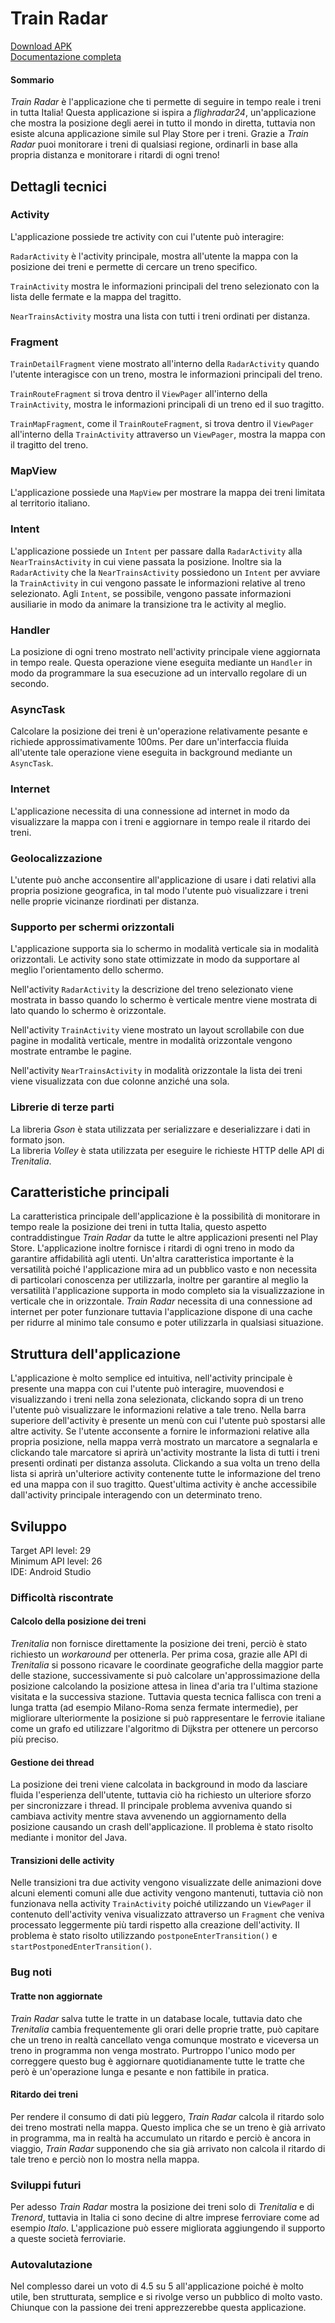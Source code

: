# Train Radar

[Download APK](https://github.com/bortoz/trainradar/releases/tag/v1.1)\
[Documentazione completa](https://github.com/bortoz/trainradar/blob/master/docs/docs.pdf)

#### Sommario
_Train Radar_ è l'applicazione che ti permette di seguire in tempo reale i treni in tutta Italia! Questa applicazione si ispira a _flighradar24_, un'applicazione che mostra la posizione degli aerei in tutto il mondo in diretta, tuttavia non esiste alcuna applicazione simile sul Play Store per i treni. Grazie a _Train Radar_ puoi monitorare i treni di qualsiasi regione, ordinarli in base alla propria distanza e monitorare i ritardi di ogni treno!

## Dettagli tecnici

### Activity
L'applicazione possiede tre activity con cui l'utente può interagire:

`RadarActivity` è l'activity principale, mostra all'utente la mappa con la posizione dei treni e permette di cercare un treno specifico.

`TrainActivity` mostra le informazioni principali del treno selezionato con la lista delle fermate e la mappa del tragitto.

`NearTrainsActivity` mostra una lista con tutti i treni ordinati per distanza.

### Fragment
`TrainDetailFragment` viene mostrato all'interno della `RadarActivity` quando l'utente interagisce con un treno, mostra le informazioni principali del treno.

`TrainRouteFragment` si trova dentro il `ViewPager` all'interno della `TrainActivity`, mostra le informazioni principali di un treno ed il suo tragitto.

`TrainMapFragment`, come il `TrainRouteFragment`, si trova dentro il `ViewPager` all'interno della `TrainActivity` attraverso un `ViewPager`, mostra la mappa con il tragitto del treno.

### MapView
L'applicazione possiede una `MapView` per mostrare la mappa dei treni limitata al territorio italiano.

### Intent
L'applicazione possiede un `Intent` per passare dalla `RadarActivity` alla `NearTrainsActivity` in cui viene passata la posizione. Inoltre sia la `RadarActivity` che la `NearTrainsActivity` possiedono un `Intent` per avviare la `TrainActivity` in cui vengono passate le informazioni relative al treno selezionato. Agli `Intent`, se possibile, vengono passate informazioni ausiliarie in modo da animare la transizione tra le activity al meglio.

### Handler
La posizione di ogni treno mostrato nell'activity principale viene aggiornata in tempo reale. Questa operazione viene eseguita mediante un `Handler` in modo da programmare la sua esecuzione ad un intervallo regolare di un secondo.

### AsyncTask
Calcolare la posizione dei treni è un'operazione relativamente pesante e richiede approssimativamente 100ms. Per dare un'interfaccia fluida all'utente tale operazione viene eseguita in background mediante un `AsyncTask`.

### Internet
L'applicazione necessita di una connessione ad internet in modo da visualizzare la mappa con i treni e aggiornare in tempo reale il ritardo dei treni.

### Geolocalizzazione
L'utente può anche acconsentire all'applicazione di usare i dati relativi alla propria posizione geografica, in tal modo l'utente può visualizzare i treni nelle proprie vicinanze riordinati per distanza.

### Supporto per schermi orizzontali
L'applicazione supporta sia lo schermo in modalità verticale sia in modalità orizzontali. Le activity sono state ottimizzate in modo da supportare al meglio l'orientamento dello schermo.

Nell'activity `RadarActivity` la descrizione del treno selezionato viene mostrata in basso quando lo schermo è verticale mentre viene mostrata di lato quando lo schermo è orizzontale.

Nell'activity `TrainActivity` viene mostrato un layout scrollabile con due pagine in modalità verticale, mentre in modalità orizzontale vengono mostrate entrambe le pagine.

Nell'activity `NearTrainsActivity` in modalità orizzontale la lista dei treni viene visualizzata con due colonne anziché una sola.

### Librerie di terze parti
La libreria _Gson_ è stata utilizzata per serializzare e deserializzare i dati in formato json.\
La libreria _Volley_ è stata utilizzata per eseguire le richieste HTTP delle API di _Trenitalia_.

## Caratteristiche principali
La caratteristica principale dell'applicazione è la possibilità di monitorare in tempo reale la posizione dei treni in tutta Italia, questo aspetto contraddistingue _Train Radar_ da tutte le altre applicazioni presenti nel Play Store. L'applicazione inoltre fornisce i ritardi di ogni treno in modo da garantire affidabilità agli utenti. Un'altra caratteristica importante è la versatilità poiché l'applicazione mira ad un pubblico vasto e non necessita di particolari conoscenza per utilizzarla, inoltre per garantire al meglio la versatilità l'applicazione supporta in modo completo sia la visualizzazione in verticale che in orizzontale. _Train Radar_ necessita di una connessione ad internet per poter funzionare tuttavia l'applicazione dispone di una cache per ridurre al minimo tale consumo e poter utilizzarla in qualsiasi situazione.

## Struttura dell'applicazione
L'applicazione è molto semplice ed intuitiva, nell'activity principale è presente una mappa con cui l'utente può interagire, muovendosi e visualizzando i treni nella zona selezionata, clickando sopra di un treno l'utente può visualizzare le informazioni relative a tale treno. Nella barra superiore dell'activity è presente un menù con cui l'utente può spostarsi alle altre activity. Se l'utente acconsente a fornire le informazioni relative alla propria posizione, nella mappa verrà mostrato un marcatore a segnalarla e clickando tale marcatore si aprirà un'activity mostrante la lista di tutti i treni presenti ordinati per distanza assoluta. Clickando a sua volta un treno della lista si aprirà un'ulteriore activity contenente tutte le informazione del treno ed una mappa con il suo tragitto. Quest'ultima activity è anche accessibile dall'activity principale interagendo con un determinato treno.

## Sviluppo
Target API level: 29\
Minimum API level: 26\
IDE: Android Studio

### Difficoltà riscontrate
#### Calcolo della posizione dei treni
_Trenitalia_ non fornisce direttamente la posizione dei treni, perciò è stato richiesto un _workaround_ per ottenerla. Per prima cosa, grazie alle API di _Trenitalia_ si possono ricavare le coordinate geografiche della maggior parte delle stazione, successivamente si può calcolare un'approssimazione della posizione calcolando la posizione attesa in linea d'aria tra l'ultima stazione visitata e la successiva stazione. Tuttavia questa tecnica fallisca con treni a lunga tratta (ad esempio Milano-Roma senza fermate intermedie), per migliorare ulteriormente la posizione si può rappresentare le ferrovie italiane come un grafo ed utilizzare l'algoritmo di Dijkstra per ottenere un percorso più preciso.

#### Gestione dei thread
La posizione dei treni viene calcolata in background in modo da lasciare fluida l'esperienza dell'utente, tuttavia ciò ha richiesto un ulteriore sforzo per sincronizzare i thread. Il principale problema avveniva quando si cambiava activity mentre stava avvenendo un aggiornamento della posizione causando un crash dell'applicazione. Il problema è stato risolto mediante i monitor del Java.

#### Transizioni delle activity
Nelle transizioni tra due activity vengono visualizzate delle animazioni dove alcuni elementi comuni alle due activity vengono mantenuti, tuttavia ciò non funzionava nella activity `TrainActivity` poiché utilizzando un `ViewPager` il contenuto dell'activity veniva visualizzato attraverso un `Fragment` che veniva processato leggermente più tardi rispetto alla creazione dell'activity. Il problema è stato risolto utilizzando `postponeEnterTransition()` e `startPostponedEnterTransition()`.

### Bug noti
#### Tratte non aggiornate
_Train Radar_ salva tutte le tratte in un database locale, tuttavia dato che _Trenitalia_ cambia frequentemente gli orari delle proprie tratte, può capitare che un treno in realtà cancellato venga comunque mostrato e viceversa un treno in programma non venga mostrato. Purtroppo l'unico modo per correggere questo bug è aggiornare quotidianamente tutte le tratte che però è un'operazione lunga e pesante e non fattibile in pratica.

#### Ritardo dei treni
Per rendere il consumo di dati più leggero, _Train Radar_ calcola il ritardo solo dei treno mostrati nella mappa. Questo implica che se un treno è già arrivato in programma, ma in realtà ha accumulato un ritardo e perciò è ancora in viaggio, _Train Radar_ supponendo che sia già arrivato non calcola il ritardo di tale treno e perciò non lo mostra nella mappa.

### Sviluppi futuri
Per adesso _Train Radar_ mostra la posizione dei treni solo di _Trenitalia_ e di _Trenord_, tuttavia in Italia ci sono decine di altre imprese ferroviare come ad esempio _Italo_. L'applicazione può essere migliorata aggiungendo il supporto a queste società ferroviarie.

### Autovalutazione
Nel complesso darei un voto di 4.5 su 5 all'applicazione poiché è molto utile, ben strutturata, semplice e si rivolge verso un pubblico di molto vasto. Chiunque con la passione dei treni apprezzerebbe questa applicazione.
